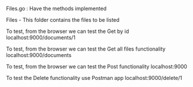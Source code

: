 Files.go : Have the methods implemented 


Files - This folder contains the files to be listed


To test, from the browser we can test the Get by id localhost:9000/documents/1


To test, from the browser we can test the Get all files functionality localhost:9000/documents


To test, from the browser we can test the Post functionality localhost:9000


To test the Delete functionality use Postman app localhost:9000/delete/1
